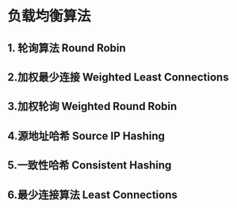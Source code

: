 # 负载均衡算法

## 1. 轮询算法 Round Robin

## 2.加权最少连接 Weighted Least Connections

## 3.加权轮询 Weighted Round Robin

## 4.源地址哈希 Source IP Hashing

## 5.一致性哈希 Consistent Hashing

## 6.最少连接算法 Least Connections
